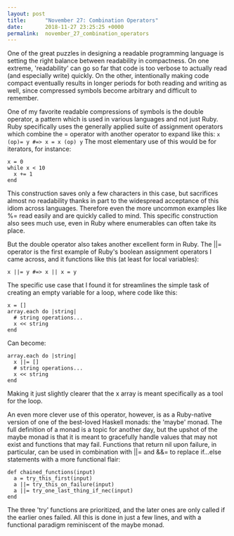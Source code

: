 ```yaml
---
layout: post
title:      "November 27: Combination Operators"
date:       2018-11-27 23:25:25 +0000
permalink:  november_27_combination_operators
---
```



One of the great puzzles in designing a readable programming language is setting the right balance between readability in compactness. On one extreme, 'readability' can go so far that code is too verbose to actually read (and especially write) quickly. On the other, intentionally making code compact eventually results in longer periods for both reading and writing as well, since compressed symbols become arbitrary and difficult to remember.

One of my favorite readable compressions of symbols is the double operator, a pattern which is used in various languages and not just Ruby. Ruby specifically uses the generally applied suite of assignment operators which combine the = operator with another operator to expand like this:
`x (op)= y #=> x = x (op) y`
The most elementary use of this would be for iterators, for instance:

```
x = 0
while x < 10
  x += 1
end
```

This construction saves only a few characters in this case, but sacrifices almost no readability thanks in part to the widespread acceptance of this idiom across languages. Therefore even the more uncommon examples like %= read easily and are quickly called to mind. This specific construction also sees much use, even in Ruby where enumerables can often take its place.

But the double operator also takes another excellent form in Ruby. The ||= operator is the first example of Ruby's boolean assignment operators I came across, and it functions like this (at least for local variables):

`x ||= y #=> x || x = y`

The specific use case that I found it for streamlines the simple task of creating an empty variable for a loop, where code like this:

```
x = []
array.each do |string|
  # string operations...
  x << string
end
```

Can become:

```
array.each do |string|
  x ||= []
  # string operations...
  x << string
end
```

Making it just slightly clearer that the x array is meant specifically as a tool for the loop.

An even more clever use of this operator, however, is as a Ruby-native version of one of the best-loved Haskell monads: the 'maybe' monad. The full definition of a monad is a topic for another day, but the upshot of the maybe monad is that it is meant to gracefully handle values that may not exist and functions that may fail. Functions that return nil upon failure, in particular, can be used in combination with ||= and &&= to replace if...else statements with a more functional flair:

```
def chained_functions(input)
  a = try_this_first(input)
  a ||= try_this_on_failure(input)
  a ||= try_one_last_thing_if_nec(input)
end
```

The three 'try' functions are prioritized, and the later ones are only called if the earlier ones failed. All this is done in just a few lines, and with a functional paradigm reminiscent of the maybe monad.
